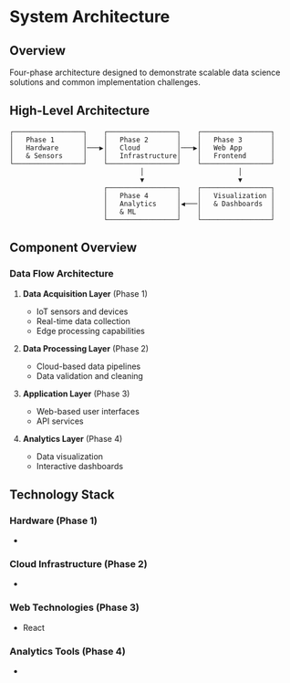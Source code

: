 # System Architecture

## Overview

Four-phase architecture designed to demonstrate scalable data science solutions and common implementation challenges.


## High-Level Architecture

```
┌─────────────────┐    ┌─────────────────┐    ┌─────────────────┐
│   Phase 1       │    │   Phase 2       │    │   Phase 3       │
│   Hardware      │───▶│   Cloud         │───▶│   Web App       │
│   & Sensors     │    │   Infrastructure│    │   Frontend      │
└─────────────────┘    └─────────────────┘    └─────────────────┘
                                │                       │
                                ▼                       ▼
                       ┌─────────────────┐    ┌─────────────────┐
                       │   Phase 4       │    │   Visualization │
                       │   Analytics     │◀───│   & Dashboards  │
                       │   & ML          │    │                 │
                       └─────────────────┘    └─────────────────┘
```

## Component Overview

### Data Flow Architecture

1. **Data Acquisition Layer** (Phase 1)
   - IoT sensors and devices
   - Real-time data collection
   - Edge processing capabilities

2. **Data Processing Layer** (Phase 2)
   - Cloud-based data pipelines
   - Data validation and cleaning

3. **Application Layer** (Phase 3)
   - Web-based user interfaces
   - API services

4. **Analytics Layer** (Phase 4)
   - Data visualization
   - Interactive dashboards

## Technology Stack

### Hardware (Phase 1)
- 

### Cloud Infrastructure (Phase 2)
- 

### Web Technologies (Phase 3)
- React

### Analytics Tools (Phase 4)
- 

